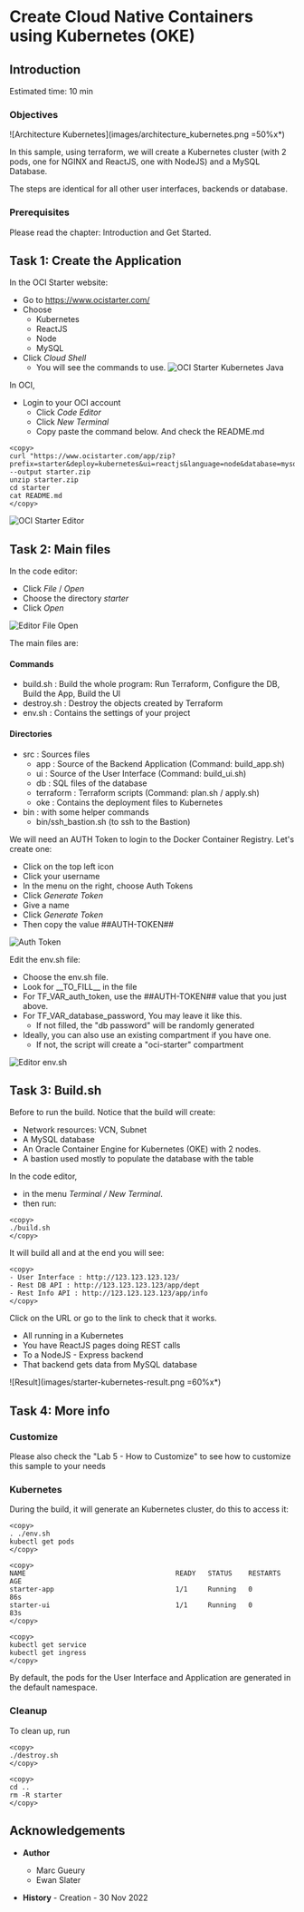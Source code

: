 
# Create Cloud Native Containers using Kubernetes (OKE) 

## Introduction

Estimated time: 10 min

### Objectives

![Architecture Kubernetes](images/architecture_kubernetes.png =50%x*)

In this sample, using terraform, we will create a Kubernetes cluster (with 2 pods, one for NGINX and ReactJS, one with NodeJS) and a MySQL Database. 

The steps are identical for all other user interfaces, backends or database.

### Prerequisites

Please read the chapter: Introduction and Get Started.

## Task 1: Create the Application

In the OCI Starter website: 
- Go to https://www.ocistarter.com/
- Choose 
  - Kubernetes
  - ReactJS
  - Node
  - MySQL
- Click *Cloud Shell*
  - You will see the commands to use.
![OCI Starter Kubernetes Java](images/starter-kubernetes-node.png)

In OCI,
- Login to your OCI account
  - Click *Code Editor*
  - Click *New Terminal*
  - Copy paste the command below. And check the README.md

```
<copy>
curl "https://www.ocistarter.com/app/zip?prefix=starter&deploy=kubernetes&ui=reactjs&language=node&database=mysql" --output starter.zip
unzip starter.zip
cd starter
cat README.md
</copy>
```
![OCI Starter Editor](images/starter-editor.png)

## Task 2: Main files

In the code editor:
- Click *File* /  *Open*
- Choose the directory *starter*
- Click *Open*

![Editor File Open](images/starter-compute-dir.png)

The main files are:

#### Commands
- build.sh      : Build the whole program: Run Terraform, Configure the DB, Build the App, Build the UI
- destroy.sh    : Destroy the objects created by Terraform
- env.sh        : Contains the settings of your project

#### Directories
- src           : Sources files
    - app         : Source of the Backend Application (Command: build_app.sh)
    - ui          : Source of the User Interface (Command: build_ui.sh)
    - db          : SQL files of the database
    - terraform   : Terraform scripts (Command: plan.sh / apply.sh)
    - oke         : Contains the deployment files to Kubernetes
- bin            : with some helper commands
    - bin/ssh\_bastion.sh (to ssh to the Bastion)

We will need an AUTH Token to login to the Docker Container Registry.
Let's create one:
- Click on the top left icon
- Click your username
- In the menu on the right, choose Auth Tokens
- Click *Generate Token*
- Give a name 
- Click *Generate Token*
- Then copy the value ##AUTH-TOKEN##

![Auth Token](images/starter-auth-token.png)

Edit the env.sh file:
- Choose the env.sh file.
- Look for \_\_TO_FILL\_\_ in the file
- For TF\_VAR\_auth\_token, use the ##AUTH-TOKEN## value that you just above. 
- For TF\_VAR\_database\_password, You may leave it like this.
    - If not filled, the "db password" will be randomly generated
- Ideally, you can also use an existing compartment if you have one. 
    - If not, the script will create a "oci-starter" compartment

![Editor env.sh](images/starter-kubernetes-env.png)

## Task 3: Build.sh

Before to run the build. Notice that the build will create:
- Network resources: VCN, Subnet
- A MySQL database
- An Oracle Container Engine for Kubernetes (OKE) with 2 nodes.
- A bastion used mostly to populate the database with the table

In the code editor, 
- in the menu *Terminal / New Terminal*. 
- then run:
```
<copy>
./build.sh
</copy>
```

It will build all and at the end you will see:
```
<copy>
- User Interface : http://123.123.123.123/
- Rest DB API : http://123.123.123.123/app/dept
- Rest Info API : http://123.123.123.123/app/info
</copy>
```

Click on the URL or go to the link to check that it works.
- All running in a Kubernetes 
- You have ReactJS pages doing REST calls 
- To a NodeJS - Express backend
- That backend gets data from MySQL database

![Result](images/starter-kubernetes-result.png =60%x*)

## Task 4: More info

### Customize

Please also check the  "Lab 5 - How to Customize" to see how to customize this sample to your needs

### Kubernetes

During the build, it will generate an Kubernetes cluster, do this to access it:

```
<copy>
. ./env.sh
kubectl get pods
</copy>
```

```
<copy>
NAME                                     READY   STATUS    RESTARTS   AGE
starter-app                              1/1     Running   0          86s
starter-ui                               1/1     Running   0          83s
</copy>
```
```
<copy>
kubectl get service
kubectl get ingress
</copy>
```

By default, the pods for the User Interface and Application are generated in the default namespace.

### Cleanup

To clean up, run 
```
<copy>
./destroy.sh
</copy>
```

```
<copy>
cd ..
rm -R starter
</copy>
```

## Acknowledgements

- **Author**
    - Marc Gueury
    - Ewan Slater

- **History** - Creation - 30 Nov 2022

